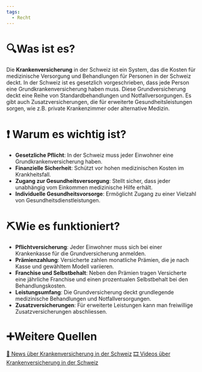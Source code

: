 ```yaml
---
tags:
  - Recht
---
```

# 🔍Was ist es?
Die **Krankenversicherung** in der Schweiz ist ein System, das die Kosten für medizinische Versorgung und Behandlungen für Personen in der Schweiz deckt. In der Schweiz ist es gesetzlich vorgeschrieben, dass jede Person eine Grundkrankenversicherung haben muss. Diese Grundversicherung deckt eine Reihe von Standardbehandlungen und Notfallversorgungen. Es gibt auch Zusatzversicherungen, die für erweiterte Gesundheitsleistungen sorgen, wie z.B. private Krankenzimmer oder alternative Medizin.

# ❗ Warum es wichtig ist?
- **Gesetzliche Pflicht**: In der Schweiz muss jeder Einwohner eine Grundkrankenversicherung haben.
- **Finanzielle Sicherheit**: Schützt vor hohen medizinischen Kosten im Krankheitsfall.
- **Zugang zur Gesundheitsversorgung**: Stellt sicher, dass jeder unabhängig vom Einkommen medizinische Hilfe erhält.
- **Individuelle Gesundheitsvorsorge**: Ermöglicht Zugang zu einer Vielzahl von Gesundheitsdienstleistungen.

# ⛏Wie es funktioniert?
- **Pflichtversicherung**: Jeder Einwohner muss sich bei einer Krankenkasse für die Grundversicherung anmelden.
- **Prämienzahlung**: Versicherte zahlen monatliche Prämien, die je nach Kasse und gewähltem Modell variieren.
- **Franchise und Selbstbehalt**: Neben den Prämien tragen Versicherte eine jährliche Franchise und einen prozentualen Selbstbehalt bei den Behandlungskosten.
- **Leistungsumfang**: Die Grundversicherung deckt grundlegende medizinische Behandlungen und Notfallversorgungen.
- **Zusatzversicherungen**: Für erweiterte Leistungen kann man freiwillige Zusatzversicherungen abschliessen.

# ➕Weitere Quellen
[📄 News über Krankenversicherung in der Schweiz](https://www.google.com/search?q=Krankenversicherung+in+der+Schweiz&tbm=nws)
[🎞 Videos über Krankenversicherung in der Schweiz](https://www.google.com/search?q=Krankenversicherung+in+der+Schweiz&tbm=vid)